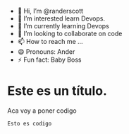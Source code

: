 - 👋 Hi, I’m @randerscott
- 👀 I’m interested learn Devops.
- 🌱 I’m currently learning Devops
- 💞️ I’m looking to collaborate on code
- 📫 How to reach me ...
- 😄 Pronouns: Ander
- ⚡ Fun fact: Baby Boss

<!---
randerscott/randerscott is a ✨ special ✨ repository because its `README.md` (this file) appears on your GitHub profile.
You can click the Preview link to take a look at your changes.
--->

# Este es un título.
Aca voy a poner codigo  
```
Esto es codigo
```
